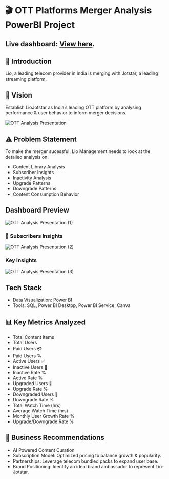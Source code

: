 # 🎬 OTT Platforms Merger Analysis PowerBI Project

## Live dashboard: [View here](https://app.powerbi.com/view?r=eyJrIjoiNDhhNDk5YjctZTcwOC00ZmIyLWFhNzctNGIzYmEwMjRkNWVkIiwidCI6ImQ2YzUyN2IzLTdkNzAtNDc1OS1hOTNhLWU4NjUxYWUwMDIwZiJ9).

## 📌 Introduction

Lio, a leading telecom provider in India is merging with Jotstar, a leading streaming platform.

## 🎯 Vision

Establish LioJotstar as India’s leading OTT platform by analysing performance & user behavior to inform merger decisions.

![OTT Analysis Presentation](https://github.com/user-attachments/assets/86cfec1f-7ea9-4420-bccf-6093b61ec536)

## ⚠️ Problem Statement

To make the merger sucessful, Lio Management needs to look at the detailed analysis on:

- Content Library Analysis
- Subscriber Insights
- Inactivity Analysis
- Upgrade Patterns
- Downgrade Patterns
- Content Consumption Behavior

## Dashboard Preview

![OTT Analysis Presentation (1)](https://github.com/user-attachments/assets/c831a061-abe3-4f29-b894-81146915fd62)

### 👥 Subscribers Insights
![OTT Analysis Presentation (2)](https://github.com/user-attachments/assets/32feeeb8-fa1b-45e9-9db5-a0a5d0de267e)

### Key Insights
![OTT Analysis Presentation (3)](https://github.com/user-attachments/assets/6debccf2-d220-47fb-a0e5-92c5d3b6e40c)

## Tech Stack

- Data Visualization: Power BI
- Tools: SQL, Power BI Desktop, Power BI Service, Canva

## 📊 Key Metrics Analyzed

- Total Content Items
- Total Users
- Paid Users 💳
- Paid Users %
- Active Users ✅
- Inactive Users 🚫
- Inactive Rate %
- Active Rate %
- Upgraded Users 🔼
- Upgrade Rate %
- Downgraded Users 🔽
- Downgrade Rate %
- Total Watch Time (hrs)
- Average Watch Time (hrs)
- Monthly User Growth Rate %
- Upgrade/Downgrade Rate %

## 🚀 Business Recommendations

- AI Powered Content Curation
- Subscription Model: Optimized pricing to balance growth & popularity.
- Partnerships: Leverage telecom bundled packs to expand user base.
- Brand Positioning: Identify an ideal brand ambassador to represent Lio-Jotstar.
